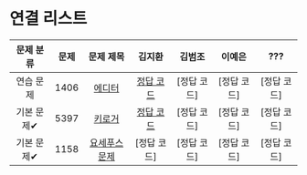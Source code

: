# 연결 리스트
| 문제 분류 | 문제 | 문제 제목 | 김지환 | 김범조 | 이예은 | ??? |
| :--: | :--: | :--: | :--: | :--: | :--: | :--: | 
| 연습 문제 | 1406 | [에디터](https://www.acmicpc.net/problem/1406) | [정답 코드](/자료구조/solution/1406-김지환.cpp) | [정답 코드] | [정답 코드] | [정답 코드] |
| 기본 문제✔ | 5397 | [키로거](https://www.acmicpc.net/problem/5397) | [정답 코드](/자료구조/solution/5397-김지환.cpp) | [정답 코드] | [정답 코드] | [정답 코드] |
| 기본 문제✔ | 1158 | [요세푸스 문제](https://www.acmicpc.net/problem/1158) | [정답 코드] | [정답 코드] | [정답 코드] | [정답 코드] |
